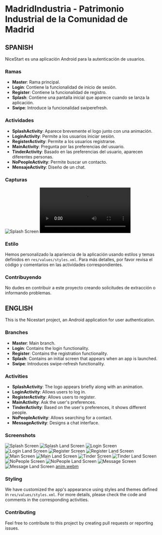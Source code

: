 # MadridIndustria - Patrimonio Industrial de la Comunidad de Madrid

## SPANISH
NiceStart es una aplicación Android para la autenticación de usuarios.

### Ramas
- **Master**: Rama principal.
- **Login**: Contiene la funcionalidad de inicio de sesión.
- **Register**: Contiene la funcionalidad de registro.
- **Splash**: Contiene una pantalla inicial que aparece cuando se lanza la aplicación.
- **Swipe**: Introduce la funcionalidad swiperefresh.

### Actividades
- **SplashActivity**: Aparece brevemente el logo junto con una animación.
- **LoginActivity**: Permite a los usuarios iniciar sesión.
- **RegisterActivity**: Permite a los usuarios registrarse.
- **MainActivity**: Pregunta por las preferencias del usuario.
- **TinderActivity**: Basado en las preferencias del usuario, aparecen diferentes personas.
- **NoPeopleActivity**: Permite buscar un contacto.
- **MensajeActivity**: Diseño de un chat.

### Capturas
![Splash Screen](img/splash.png)
![anim.webm](video/anim.webm)

### Estilo
Hemos personalizado la apariencia de la aplicación usando estilos y temas definidos en `res/values/styles.xml`. Para más detalles, por favor revisa el código y comentarios en las actividades correspondientes.

### Contribuyendo
No dudes en contribuir a este proyecto creando solicitudes de extracción o informando problemas.

## ENGLISH
This is the Nicestart project, an Android application for user authentication.

### Branches
- **Master**: Main branch.
- **Login**: Contains the login functionality.
- **Register**: Contains the registration functionality.
- **Splash**: Contains an initial screen that appears when an app is launched.
- **Swipe**: Introduces swipe-refresh functionality.

### Activities
- **SplashActivity**: The logo appears briefly along with an animation.
- **LoginActivity**: Allows users to log in.
- **RegisterActivity**: Allows users to register.
- **MainActivity**: Ask the user's preferences.
- **TinderActivity**: Based on the user's preferences, it shows different people.
- **NoPeopleActivity**: Allows searching for a contact.
- **MessageActivity**: Designs a chat interface.

### Screenshots
![Splash Screen](img/splash.png)
![Splash Land Screen](img/splash_land.png)
![Login Screen](img/login.png)
![Login Land Screen](img/login_land.png)
![Register Screen](img/register.png)
![Register Land Screen](img/register_land.png)
![Main Screen](img/main.png)
![Main Land Screen](img/main_land.png)
![Tinder Screen](img/tinder.png)
![Tinder Land Screen](img/tinder_land.png)
![NoPeople Screen](img/nopeople.png)
![NoPeople Land  Screen](img/nopeople_land.png)
![Message Screen](img/mensajes.png)
![Message Land Screen](img/mensajes_land.png)
[anim.webm](video/anim.webm)

### Styling
We have customized the app's appearance using styles and themes defined in `res/values/styles.xml`. For more details, please check the code and comments in the corresponding activities.

### Contributing
Feel free to contribute to this project by creating pull requests or reporting issues.